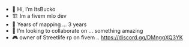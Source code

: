 - 👋 Hi, I’m ItsBucko
- 🏗️ Im a fivem mlo dev 
- 🌱 Years of mapping ... 3 years 
- 💞️ I’m looking to collaborate on ... something amazing 
- 🎮 owner of Streetlife rp on fivem .. https://discord.gg/DMnggXQ3YK
<!---
markbucko12341/markbucko12341 is a ✨ special ✨ repository because its `README.md` (this file) appears on your GitHub profile.
You can click the Preview link to take a look at your changes.
--->
